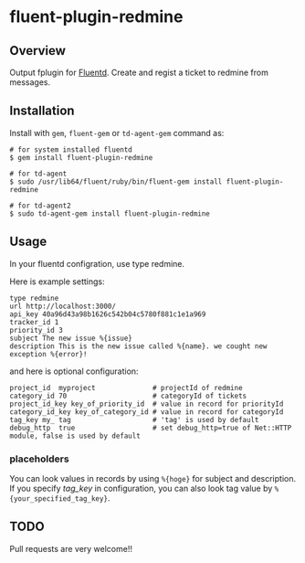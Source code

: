 # fluent-plugin-redmine

## Overview

Output fplugin for [Fluentd](http://fluentd.org). Create and regist a ticket to redmine from messages.

## Installation

Install with `gem`, `fluent-gem` or `td-agent-gem` command as:

```
# for system installed fluentd
$ gem install fluent-plugin-redmine

# for td-agent
$ sudo /usr/lib64/fluent/ruby/bin/fluent-gem install fluent-plugin-redmine

# for td-agent2
$ sudo td-agent-gem install fluent-plugin-redmine
```

## Usage

In your fluentd configration, use type redmine. 

Here is example settings:

    type redmine
    url http://localhost:3000/
    api_key 40a96d43a98b1626c542b04c5780f881c1e1a969
    tracker_id 1
    priority_id 3
    subject The new issue %{issue}
    description This is the new issue called %{name}. we cought new exception %{error}!


and here is optional configuration:

    project_id  myproject              # projectId of redmine
    category_id 70                     # categoryId of tickets
    project_id_key key_of_priority_id  # value in record for priorityId
    category_id_key key_of_category_id # value in record for categoryId
    tag_key my_ tag                    # 'tag' is used by default
    debug_http  true                   # set debug_http=true of Net::HTTP module, false is used by default


### placeholders

You can look values in records by using `%{hoge}` for subject and description. If you specify *tag_key* in configuration, you can also look tag value by `%{your_specified_tag_key}`.

## TODO

Pull requests are very welcome!!
